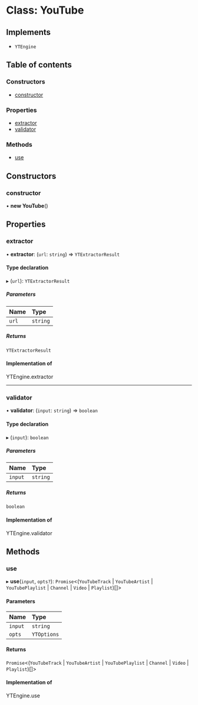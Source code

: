 # Class: YouTube

## Implements

- `YTEngine`

## Table of contents

### Constructors

- [constructor](../wiki/YouTube#constructor)

### Properties

- [extractor](../wiki/YouTube#extractor)
- [validator](../wiki/YouTube#validator)

### Methods

- [use](../wiki/YouTube#use)

## Constructors

### constructor

• **new YouTube**()

## Properties

### extractor

• **extractor**: (`url`: `string`) => `YTExtractorResult`

#### Type declaration

▸ (`url`): `YTExtractorResult`

##### Parameters

| Name | Type |
| :------ | :------ |
| `url` | `string` |

##### Returns

`YTExtractorResult`

#### Implementation of

YTEngine.extractor

___

### validator

• **validator**: (`input`: `string`) => `boolean`

#### Type declaration

▸ (`input`): `boolean`

##### Parameters

| Name | Type |
| :------ | :------ |
| `input` | `string` |

##### Returns

`boolean`

#### Implementation of

YTEngine.validator

## Methods

### use

▸ **use**(`input`, `opts?`): `Promise`<(`YouTubeTrack` \| `YouTubeArtist` \| `YouTubePlaylist` \| `Channel` \| `Video` \| `Playlist`)[]\>

#### Parameters

| Name | Type |
| :------ | :------ |
| `input` | `string` |
| `opts` | `YTOptions` |

#### Returns

`Promise`<(`YouTubeTrack` \| `YouTubeArtist` \| `YouTubePlaylist` \| `Channel` \| `Video` \| `Playlist`)[]\>

#### Implementation of

YTEngine.use
